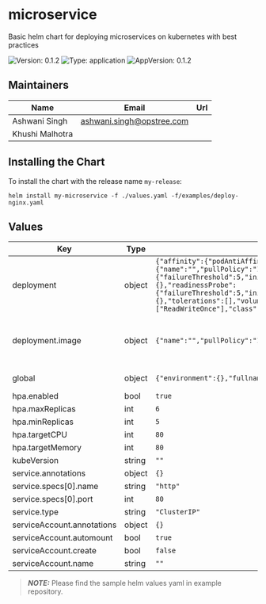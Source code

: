 # microservice

Basic helm chart for deploying microservices on kubernetes with best practices

![Version: 0.1.2](https://img.shields.io/badge/Version-0.1.2-informational?style=flat-square) ![Type: application](https://img.shields.io/badge/Type-application-informational?style=flat-square) ![AppVersion: 0.1.2](https://img.shields.io/badge/AppVersion-0.1.2-informational?style=flat-square)

## Maintainers

| Name | Email | Url |
| ---- | ------ | --- |
| Ashwani Singh | <ashwani.singh@opstree.com> |  |
| Khushi Malhotra |  |  |

## Installing the Chart

To install the chart with the release name `my-release`:

```console
helm install my-microservice -f ./values.yaml -f/examples/deploy-nginx.yaml
```

## Values

| Key | Type | Default | Description |
|-----|------|---------|-------------|
| deployment | object | `{"affinity":{"podAntiAffinity"},"annotations":{},"environment":{},"image":{"name":"","pullPolicy":"IfNotPresent","tag":""},"livenessProbe":{"failureThreshold":5,"initialDelaySeconds":250,"periodSeconds":10,"successThreshold":1,"timeoutSeconds":5},"nodeSelector":{},"readinessProbe":{"failureThreshold":5,"initialDelaySeconds":30,"periodSeconds":10,"successThreshold":1,"timeoutSeconds":5},"resources":{},"tolerations":[],"volumeMounts":[],"volumes":{"configMaps":null,"enabled":true,"pvc":{"accessModes":["ReadWriteOnce"],"class":"default","enabled":false,"existing_claim":false,"mountPath":"/pv","name":"pvc","size":"1G"}}}` | Object that configures Deployment instance |
| deployment.image | object | `{"name":"","pullPolicy":"IfNotPresent","tag":""}` | Override default container image format |
| global | object | `{"environment":{},"fullnameOverride":"","imagePullSecrets":[],"nameOverride":"","namespace":"default","replicaCount":1}` | global variables   |
| hpa.enabled | bool | `true` |  |
| hpa.maxReplicas | int | `6` |  |
| hpa.minReplicas | int | `5` |  |
| hpa.targetCPU | int | `80` |  |
| hpa.targetMemory | int | `80` |  |
| kubeVersion | string | `""` |  |
| service.annotations | object | `{}` |  |
| service.specs[0].name | string | `"http"` |  |
| service.specs[0].port | int | `80` |  |
| service.type | string | `"ClusterIP"` |  |
| serviceAccount.annotations | object | `{}` |  |
| serviceAccount.automount | bool | `true` |  |
| serviceAccount.create | bool | `false` |  |
| serviceAccount.name | string | `""` |  |

> **_NOTE:_**  Please find the sample helm values yaml in example repository.
